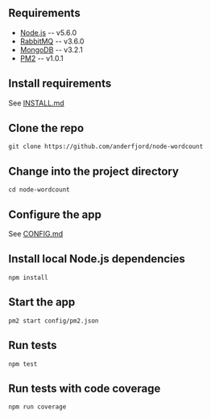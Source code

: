 
## Requirements
* [Node.js](http://nodejs.org/) -- v5.6.0
* [RabbitMQ](http://www.rabbitmq.com/) -- v3.6.0
* [MongoDB](https://www.mongodb.org/) -- v3.2.1
* [PM2](http://pm2.keymetrics.io/) -- v1.0.1

## Install requirements
See [INSTALL.md](INSTALL.md)

## Clone the repo
`git clone https://github.com/anderfjord/node-wordcount`

## Change into the project directory
`cd node-wordcount`

## Configure the app
See [CONFIG.md](CONFIG.md)

## Install local Node.js dependencies
`npm install`

## Start the app
`pm2 start config/pm2.json`

## Run tests
`npm test`

## Run tests with code coverage
`npm run coverage`